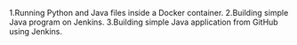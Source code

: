 1.Running Python and Java files inside a Docker container.
2.Building simple Java program on Jenkins.
3.Building simple Java application from GitHub using Jenkins.
